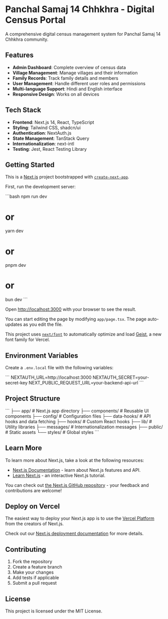 # Panchal Samaj 14 Chhkhra - Digital Census Portal

A comprehensive digital census management system for Panchal Samaj 14 Chhkhra community.

## Features

- **Admin Dashboard**: Complete overview of census data
- **Village Management**: Manage villages and their information
- **Family Records**: Track family details and members
- **User Management**: Handle different user roles and permissions
- **Multi-language Support**: Hindi and English interface
- **Responsive Design**: Works on all devices

## Tech Stack

- **Frontend**: Next.js 14, React, TypeScript
- **Styling**: Tailwind CSS, shadcn/ui
- **Authentication**: NextAuth.js
- **State Management**: TanStack Query
- **Internationalization**: next-intl
- **Testing**: Jest, React Testing Library

## Getting Started

This is a [Next.js](https://nextjs.org) project bootstrapped with [`create-next-app`](https://nextjs.org/docs/app/api-reference/cli/create-next-app).

First, run the development server:

\`\`\`bash
npm run dev
# or
yarn dev
# or
pnpm dev
# or
bun dev
\`\`\`

Open [http://localhost:3000](http://localhost:3000) with your browser to see the result.

You can start editing the page by modifying `app/page.tsx`. The page auto-updates as you edit the file.

This project uses [`next/font`](https://nextjs.org/docs/app/building-your-application/optimizing/fonts) to automatically optimize and load [Geist](https://vercel.com/font), a new font family for Vercel.

## Environment Variables

Create a `.env.local` file with the following variables:

\`\`\`
NEXTAUTH_URL=http://localhost:3000
NEXTAUTH_SECRET=your-secret-key
NEXT_PUBLIC_REQUEST_URL=your-backend-api-url
\`\`\`

## Project Structure

\`\`\`
├── app/                    # Next.js app directory
├── components/            # Reusable UI components
├── config/               # Configuration files
├── data-hooks/           # API hooks and data fetching
├── hooks/                # Custom React hooks
├── lib/                  # Utility libraries
├── messages/             # Internationalization messages
├── public/               # Static assets
└── styles/               # Global styles
\`\`\`

## Learn More

To learn more about Next.js, take a look at the following resources:

- [Next.js Documentation](https://nextjs.org/docs) - learn about Next.js features and API.
- [Learn Next.js](https://nextjs.org/learn) - an interactive Next.js tutorial.

You can check out [the Next.js GitHub repository](https://github.com/vercel/next.js) - your feedback and contributions are welcome!

## Deploy on Vercel

The easiest way to deploy your Next.js app is to use the [Vercel Platform](https://vercel.com/new?utm_medium=default-template&filter=next.js&utm_source=create-next-app&utm_campaign=create-next-app-readme) from the creators of Next.js.

Check out our [Next.js deployment documentation](https://nextjs.org/docs/app/building-your-application/deploying) for more details.

## Contributing

1. Fork the repository
2. Create a feature branch
3. Make your changes
4. Add tests if applicable
5. Submit a pull request

## License

This project is licensed under the MIT License.
